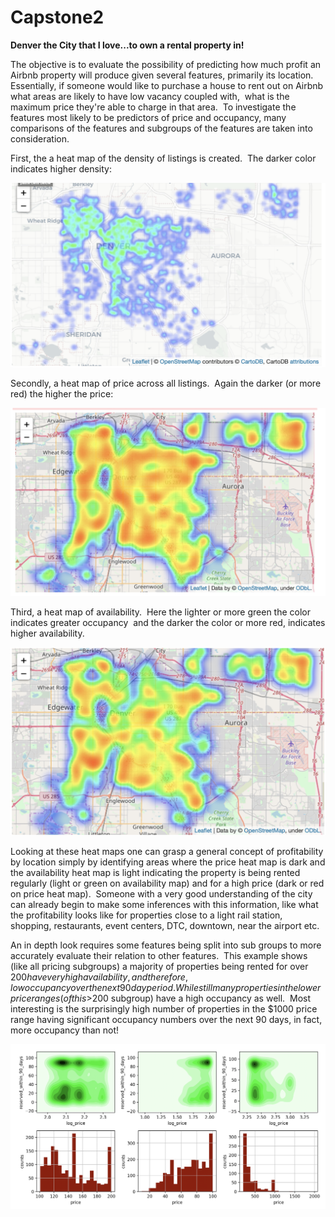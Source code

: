 # Capstone2
**Denver the City that I love...to own a rental property in!**

The objective is to evaluate the possibility of predicting how much profit an Airbnb property will produce given several features, primarily its location.  Essentially, if someone would like to purchase a house to rent out on Airbnb what areas are likely to have low vacancy coupled with,  what is the maximum price they're able to charge in that area.  To investigate the features most likely to be predictors of price and occupancy, many comparisons of the features and subgroups of the features are taken into consideration.

First, the a heat map of the density of listings is created.  The darker color indicates higher density:

![density_heat_map](https://github.com/cody1212/Capstone2/blob/master/images/density_heat_map.png)

Secondly, a heat map of price across all listings.  Again the darker (or more red) the higher the price:

![price_heat_map](https://github.com/cody1212/Capstone2/blob/master/images/price_heat_map.png)

Third, a heat map of availability.  Here the lighter or more green the color indicates greater occupancy  and the darker the color or more red, indicates higher availability.

![availability_heat_map](https://github.com/cody1212/Capstone2/blob/master/images/availability_heat_map.png)

Looking at these heat maps one can grasp a general concept of profitability by location simply by identifying areas where the price heat map is dark and the availability heat map is light indicating the property is being rented regularly (light or green on availability map) and for a high price (dark or red on price heat map).  Someone with a very good understanding of the city can already begin to make some inferences with this information, like what the profitability looks like for properties close to a light rail station, shopping, restaurants, event centers, DTC, downtown, near the airport etc.

An in depth look requires some features being split into sub groups to more accurately evaluate their relation to other features.  This example shows (like all pricing subgroups) a majority of properties being rented for over $200 have very high availability, and therefore, low occupancy over the next 90 day period.  While still many properties in the lower price ranges (of this >$200 subgroup) have a high occupancy as well.  Most interesting is the surprisingly high number of properties in the $1000 price range having significant occupancy numbers over the next 90 days, in fact, more occupancy than not!

![joint_plots_by_price_bin](https://github.com/cody1212/Capstone2/blob/master/images/plots_by_price_bin.png)